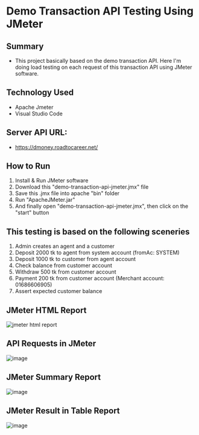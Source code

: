 # Demo Transaction API Testing Using JMeter

## Summary
- This project basically based on the demo transaction API. Here I'm doing load testing on each request of this transaction API using JMeter software.

## Technology Used
- Apache Jmeter
- Visual Studio Code

## Server API URL: 
-  https://dmoney.roadtocareer.net/

## How to Run
1. Install & Run JMeter software
2. Download this "demo-transaction-api-jmeter.jmx" file
3. Save this .jmx file into apache "bin" folder
4. Run "ApacheJMeter.jar"
5. And finally open "demo-transaction-api-jmeter.jmx", then click on the "start" button


## This testing is based on the following sceneries

1. Admin creates an agent and a customer
2. Deposit 2000 tk to agent from system account (fromAc: SYSTEM)
3. Deposit 1000 tk to customer from agent account
4. Check balance from customer account
5. Withdraw 500 tk from customer account
6. Payment 200 tk from customer account (Merchant account: 01686606905)
7. Assert expected customer balance

## JMeter HTML Report
![jmeter html report](https://github.com/PranabPaulJoy/demo-transaction-api-jmeter/assets/127541697/d3ba13ce-d77a-41ed-b0d3-27217ab7b7c5)

## API Requests in JMeter
![image](https://github.com/PranabPaulJoy/demo-transaction-api-jmeter/assets/127541697/5bb167b5-7f4b-4017-89ce-ed11733c19f2)

## JMeter Summary Report
![image](https://github.com/PranabPaulJoy/demo-transaction-api-jmeter/assets/127541697/1943c56b-c863-4053-be05-235f99395ea0)

## JMeter Result in Table Report
![image](https://github.com/PranabPaulJoy/demo-transaction-api-jmeter/assets/127541697/32972706-0983-452b-acbf-a3f2458ef405)
